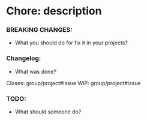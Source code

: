 # Chore: description

### BREAKING CHANGES:
- What you should do for fix it in your projects?

### Changelog:
- What was done?

Closes: group/project#issue
WIP: group/project#issue

### TODO:
- What should someone do?
